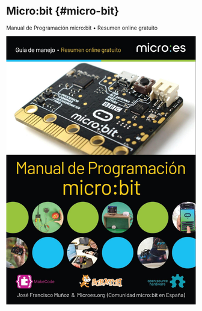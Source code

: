 # Micro:bit {#micro-bit}

Manual de Programación micro:bit  •  Resumen online gratuito

![Portada Manual microbit DIN A4-PDF.jpg](images/image11.jpg)